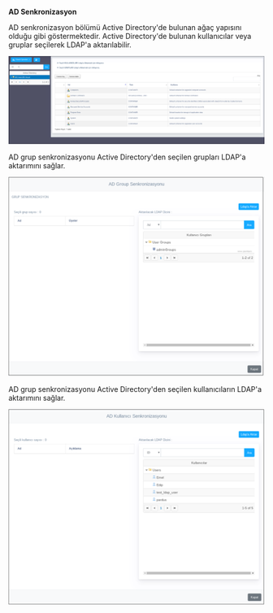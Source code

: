 **AD Senkronizasyon**

AD senkronizasyon bölümü Active Directory'de bulunan ağaç yapısını olduğu gibi göstermektedir. Active Directory'de
bulunan kullanıcılar veya gruplar seçilerek LDAP'a aktarılabilir.

![AD_senkronizasyon](../images/ADsenkronizasyon/ADsenkronizasyon.png)

AD grup senkronizasyonu Active Directory'den seçilen grupları LDAP'a aktarımını sağlar.

![Grup_LDAP_aktarim](../images/ADsenkronizasyon/GrupLDAPaktarim.png)

AD grup senkronizasyonu Active Directory'den seçilen kullanıcıların LDAP'a aktarımını sağlar.

![Kullanıcı_LDAP_aktarim](../images/ADsenkronizasyon/KullaniciLDAPaktarim.png)


